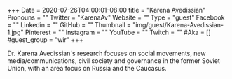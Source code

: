 +++
Date = 2020-07-26T04:00:01-08:00
title = "Karena Avedissian"
Pronouns = ""
Twitter = "KarenaAv"
Website = ""
Type = "guest"
Facebook = ""
Linkedin = ""
GitHub = ""
Thumbnail = "img/guest/Karena-Avedissian-1.jpg"
Pinterest = ""
Instagram = ""
YouTube = ""
Twitch = ""
#Aka = []
#guest_group = "wir"
+++

Dr. Karena Avedissian's research focuses on social movements, new media/communications, civil society and governance in the former Soviet Union, with an area focus on Russia and the Caucasus.
